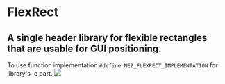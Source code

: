 # FlexRect
## A single header library for flexible rectangles that are usable for GUI positioning.

To use function implementation `#define NEZ_FLEXRECT_IMPLEMENTATION` for library's .c part.
![](https://raw.githubusercontent.com/nezvers/GameSystemsInC/master/FlexRect/example/FlexRectPreview.gif)    
